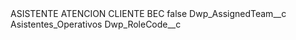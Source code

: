 <?xml version="1.0" encoding="UTF-8"?>
<CustomMetadata xmlns="http://soap.sforce.com/2006/04/metadata" xmlns:xsi="http://www.w3.org/2001/XMLSchema-instance" xmlns:xsd="http://www.w3.org/2001/XMLSchema">
    <label>ASISTENTE ATENCION CLIENTE BEC</label>
    <protected>false</protected>
    <values>
        <field>Dwp_AssignedTeam__c</field>
        <value xsi:type="xsd:string">Asistentes_Operativos</value>
    </values>
    <values>
        <field>Dwp_RoleCode__c</field>
        <value xsi:nil="true"/>
    </values>
</CustomMetadata>
